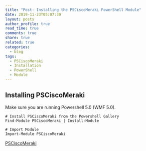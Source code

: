 ```yaml
---
title: "Post: Installing the PSCiscoMeraki PowerShell Module"
date: 2019-11-23T05:07:30
layout: posts
author_profile: true
read_time: true
comments: true
share: true
related: true
categories:
  - blog
tags:
  - PSCiscoMeraki
  - Installation
  - PowerShell
  - Module
---
```


## Installing PSCiscoMeraki

Make sure you are running Powershell 5.0 (WMF 5.0).

    # Install PSCiscoMeraki from the Powershell Gallery
    Find-Module PSCiscoMeraki | Install-Module

    # Import Module
    Import-Module PSCiscoMeraki

[PSCiscoMeraki](https://www.powershellgallery.com/packages/PSCiscoMeraki/1.0.0)
